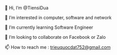 👋 Hi, I’m @TiensiDua

👀 I’m interested in computer, software and network

🌱 I’m currently learning Software Engineer

💞️ I’m looking to collaborate on Facebook or Zalo

📫 How to reach me : trieuquocdat752@gmail.com 
